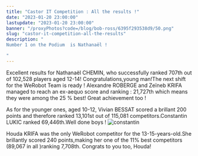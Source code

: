 ```yaml
---
title: "Castor IT Competition : All the results !"
date: "2023-01-20 23:00:00"
lastupdate: "2023-01-20 23:00:00"
banner: "/proxyPhotos?code=/blog/bob-ross/6395f293538d9/50.png"
slug: "castor-it-competition-all-the-results"
description: " 
Number 1 on the Podium  is Nathanaël !

"
---
```

Excellent results for Nathanaël CHEMIN, who successfully ranked 707th out of 102,528 players aged 12-14!
Congratulations,young man!The next shift for the WeRobot Team is ready !
Alexandre ROBERGE and Zeïneb KRIFA managed to reach an ex-aequo score and ranking : 
21,727th which means they were among the 25 % best! Great achievement too !

As for the younger ones, aged 10-12, Vivian BESSAT scored a brillant 200 points and therefore ranked 13,101st out of 115,081 competitors.Constantin LUKIC ranked 69,446th.Well done boys !
![constantin](/proxyPhotos?code=/blog/bob-ross/63cbc3e615121/75.jpg)

Houda KRIFA was the only WeRobot competitor for the 13-15-years-old.She brillantly scored 240 points,making her one of the 11% best competitors (89,067 in all )ranking 7,708th.
Congrats to you too, Houda! 


    
